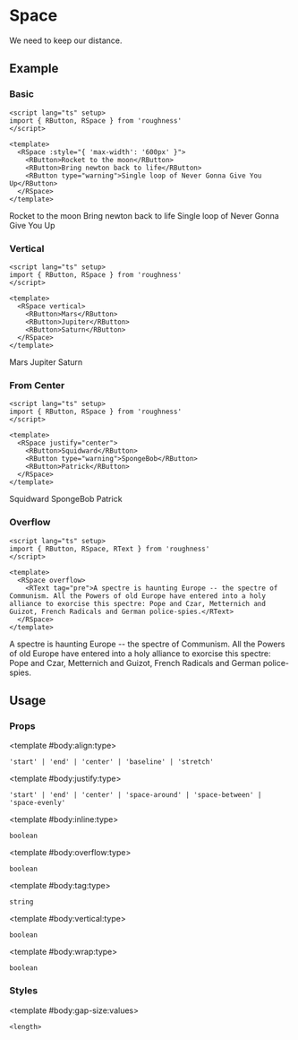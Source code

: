 <script lang="ts" setup>
import { RButton, RDetails, RSpace, RTable, RText } from 'roughness'
</script>

# Space

We need to keep our distance.

## Example

### Basic

<RDetails>
  <template #summary>Show Code</template>

```vue
<script lang="ts" setup>
import { RButton, RSpace } from 'roughness'
</script>

<template>
  <RSpace :style="{ 'max-width': '600px' }">
    <RButton>Rocket to the moon</RButton>
    <RButton>Bring newton back to life</RButton>
    <RButton type="warning">Single loop of Never Gonna Give You Up</RButton>
  </RSpace>
</template>
```

</RDetails>

<RSpace :style="{ 'max-width': '600px' }">
  <RButton>Rocket to the moon</RButton>
  <RButton>Bring newton back to life</RButton>
  <RButton type="warning">Single loop of Never Gonna Give You Up</RButton>
</RSpace>

### Vertical

<RDetails>
  <template #summary>Show Code</template>

```vue
<script lang="ts" setup>
import { RButton, RSpace } from 'roughness'
</script>

<template>
  <RSpace vertical>
    <RButton>Mars</RButton>
    <RButton>Jupiter</RButton>
    <RButton>Saturn</RButton>
  </RSpace>
</template>
```

</RDetails>

<RSpace vertical>
  <RButton>Mars</RButton>
  <RButton>Jupiter</RButton>
  <RButton>Saturn</RButton>
</RSpace>

### From Center

<RDetails>
  <template #summary>Show Code</template>

```vue
<script lang="ts" setup>
import { RButton, RSpace } from 'roughness'
</script>

<template>
  <RSpace justify="center">
    <RButton>Squidward</RButton>
    <RButton type="warning">SpongeBob</RButton>
    <RButton>Patrick</RButton>
  </RSpace>
</template>
```

</RDetails>

<RSpace justify="center">
  <RButton>Squidward</RButton>
  <RButton type="warning">SpongeBob</RButton>
  <RButton>Patrick</RButton>
</RSpace>

### Overflow

<RDetails>
  <template #summary>Show Code</template>

```vue
<script lang="ts" setup>
import { RButton, RSpace, RText } from 'roughness'
</script>

<template>
  <RSpace overflow>
    <RText tag="pre">A spectre is haunting Europe -- the spectre of Communism. All the Powers of old Europe have entered into a holy alliance to exorcise this spectre: Pope and Czar, Metternich and Guizot, French Radicals and German police-spies.</RText>
  </RSpace>
</template>
```

</RDetails>

<RSpace overflow>
  <RText tag="pre">A spectre is haunting Europe -- the spectre of Communism. All the Powers of old Europe have entered into a holy alliance to exorcise this spectre: Pope and Czar, Metternich and Guizot, French Radicals and German police-spies.</RText>
</RSpace>

## Usage

### Props

<RSpace overflow>
<RTable
  :columns="['name', 'type', 'default', 'description']"
  :rows="['align', 'justify', 'inline', 'overflow', 'tag', 'vertical', 'wrap']"
>
  <template #body:*:name="{ row }">{{ row }}</template>

  <template #body:align:type>

  `'start' | 'end' | 'center' | 'baseline' | 'stretch'`

  </template>
  <template #body:align:default>

  `stretch` if `vertical`, `'start'` else

  </template>
  <template #body:align:description>

  [Item axis arrangement](https://developer.mozilla.org/en-US/docs/Web/CSS/align-items).

  </template>

  <template #body:justify:type>

  `'start' | 'end' | 'center' | 'space-around' | 'space-between' | 'space-evenly'`

  </template>
  <template #body:justify:default>

  `'start'`

  </template>
  <template #body:justify:description>

  [Item arrangement](https://developer.mozilla.org/en-US/docs/Web/CSS/justify-content).

  </template>

  <template #body:inline:type>

  `boolean`

  </template>
  <template #body:inline:default>

  `false`

  </template>
  <template #body:inline:description>
    Whether the space is displayed as an inline box.
  </template>

  <template #body:overflow:type>

  `boolean`

  </template>
  <template #body:overflow:default>

  `false`

  </template>
  <template #body:overflow:description>
    Whether to show the scrollbar when the content overflows.
  </template>

  <template #body:tag:type>

  `string`

  </template>
  <template #body:tag:default>

  `'div'`

  </template>
  <template #body:tag:description>
    HTML tag for rendering the space.
  </template>

  <template #body:vertical:type>

  `boolean`

  </template>
  <template #body:vertical:default>

  `false`

  </template>
  <template #body:vertical:description>
    Whether to layout vertically.
  </template>

  <template #body:wrap:type>

  `boolean`

  </template>
  <template #body:wrap:default>

  `true`

  </template>
  <template #body:wrap:description>
    Whether to exceed the line break.
  </template>
</RTable>
</RSpace>

### Styles

<RSpace overflow>
<RTable
  :columns="['name', 'values', 'default', 'description']"
  :rows="['gap-size']"
>
  <template #body:*:name="{ row }">--r-space-{{ row }}</template>

  <template #body:gap-size:values>

  `<length>`

  </template>
  <template #body:gap-size:default>

  `12px`

  </template>
  <template #body:gap-size:description>
    Size of the space gap.
  </template>
</RTable>
</RSpace>
